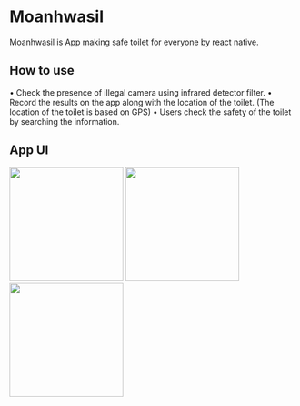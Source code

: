 # Moanhwasil
Moanhwasil is App making safe toilet for everyone by react native.

## How to use 
•	Check the presence of illegal camera using infrared detector filter.
•	Record the results on the app along with the location of the toilet. (The location of the toilet is based on GPS)
•	Users check the safety of the toilet by searching the information.

## App UI
<div>
<img width="200" src="https://user-images.githubusercontent.com/51503570/76427719-00815c00-63f0-11ea-8fb5-04e331c3fc78.png">
<img width="200" src="https://user-images.githubusercontent.com/51503570/76427853-3cb4bc80-63f0-11ea-8fff-3c1e5364169b.png">
<img width="200" src="https://user-images.githubusercontent.com/51503570/76427944-581fc780-63f0-11ea-91ec-1ca803e1d802.png">
</div>
